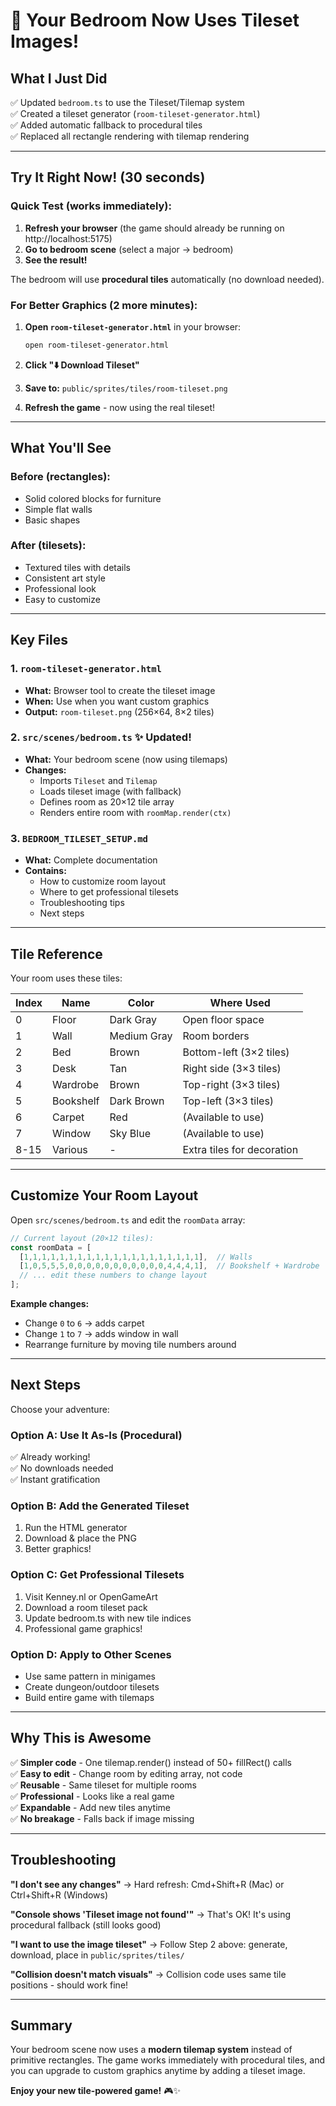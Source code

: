 # 🎉 Your Bedroom Now Uses Tileset Images!

## What I Just Did

✅ Updated `bedroom.ts` to use the Tileset/Tilemap system  
✅ Created a tileset generator (`room-tileset-generator.html`)  
✅ Added automatic fallback to procedural tiles  
✅ Replaced all rectangle rendering with tilemap rendering  

---

## Try It Right Now! (30 seconds)

### Quick Test (works immediately):

1. **Refresh your browser** (the game should already be running on http://localhost:5175)
2. **Go to bedroom scene** (select a major → bedroom)
3. **See the result!**

The bedroom will use **procedural tiles** automatically (no download needed).

### For Better Graphics (2 more minutes):

1. **Open `room-tileset-generator.html`** in your browser:
   ```bash
   open room-tileset-generator.html
   ```

2. **Click "⬇️ Download Tileset"**

3. **Save to:** `public/sprites/tiles/room-tileset.png`

4. **Refresh the game** - now using the real tileset!

---

## What You'll See

### Before (rectangles):
- Solid colored blocks for furniture
- Simple flat walls
- Basic shapes

### After (tilesets):
- Textured tiles with details
- Consistent art style
- Professional look
- Easy to customize

---

## Key Files

### 1. `room-tileset-generator.html`
- **What:** Browser tool to create the tileset image
- **When:** Use when you want custom graphics
- **Output:** `room-tileset.png` (256×64, 8×2 tiles)

### 2. `src/scenes/bedroom.ts` ✨ Updated!
- **What:** Your bedroom scene (now using tilemaps)
- **Changes:**
  - Imports `Tileset` and `Tilemap`
  - Loads tileset image (with fallback)
  - Defines room as 20×12 tile array
  - Renders entire room with `roomMap.render(ctx)`

### 3. `BEDROOM_TILESET_SETUP.md`
- **What:** Complete documentation
- **Contains:**
  - How to customize room layout
  - Where to get professional tilesets
  - Troubleshooting tips
  - Next steps

---

## Tile Reference

Your room uses these tiles:

| Index | Name | Color | Where Used |
|-------|------|-------|------------|
| 0 | Floor | Dark Gray | Open floor space |
| 1 | Wall | Medium Gray | Room borders |
| 2 | Bed | Brown | Bottom-left (3×2 tiles) |
| 3 | Desk | Tan | Right side (3×3 tiles) |
| 4 | Wardrobe | Brown | Top-right (3×3 tiles) |
| 5 | Bookshelf | Dark Brown | Top-left (3×3 tiles) |
| 6 | Carpet | Red | (Available to use) |
| 7 | Window | Sky Blue | (Available to use) |
| 8-15 | Various | - | Extra tiles for decoration |

---

## Customize Your Room Layout

Open `src/scenes/bedroom.ts` and edit the `roomData` array:

```typescript
// Current layout (20×12 tiles):
const roomData = [
  [1,1,1,1,1,1,1,1,1,1,1,1,1,1,1,1,1,1,1,1],  // Walls
  [1,0,5,5,5,0,0,0,0,0,0,0,0,0,0,0,4,4,4,1],  // Bookshelf + Wardrobe
  // ... edit these numbers to change layout
];
```

**Example changes:**
- Change `0` to `6` → adds carpet
- Change `1` to `7` → adds window in wall
- Rearrange furniture by moving tile numbers around

---

## Next Steps

Choose your adventure:

### Option A: Use It As-Is (Procedural)
✅ Already working!  
✅ No downloads needed  
✅ Instant gratification  

### Option B: Add the Generated Tileset
1. Run the HTML generator
2. Download & place the PNG
3. Better graphics!

### Option C: Get Professional Tilesets
1. Visit Kenney.nl or OpenGameArt
2. Download a room tileset pack
3. Update bedroom.ts with new tile indices
4. Professional game graphics!

### Option D: Apply to Other Scenes
- Use same pattern in minigames
- Create dungeon/outdoor tilesets
- Build entire game with tilemaps

---

## Why This is Awesome

✅ **Simpler code** - One tilemap.render() instead of 50+ fillRect() calls  
✅ **Easy to edit** - Change room by editing array, not code  
✅ **Reusable** - Same tileset for multiple rooms  
✅ **Professional** - Looks like a real game  
✅ **Expandable** - Add new tiles anytime  
✅ **No breakage** - Falls back if image missing  

---

## Troubleshooting

**"I don't see any changes"**
→ Hard refresh: Cmd+Shift+R (Mac) or Ctrl+Shift+R (Windows)

**"Console shows 'Tileset image not found'"**
→ That's OK! It's using procedural fallback (still looks good)

**"I want to use the image tileset"**
→ Follow Step 2 above: generate, download, place in `public/sprites/tiles/`

**"Collision doesn't match visuals"**
→ Collision code uses same tile positions - should work fine!

---

## Summary

Your bedroom scene now uses a **modern tilemap system** instead of primitive rectangles. The game works immediately with procedural tiles, and you can upgrade to custom graphics anytime by adding a tileset image.

**Enjoy your new tile-powered game!** 🎮✨
